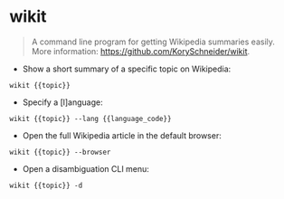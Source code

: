 # wikit

> A command line program for getting Wikipedia summaries easily.
> More information: <https://github.com/KorySchneider/wikit>.

- Show a short summary of a specific topic on Wikipedia:

`wikit {{topic}}`

- Specify a [l]anguage:

`wikit {{topic}} --lang {{language_code}}`

- Open the full Wikipedia article in the default browser:

`wikit {{topic}} --browser`

- Open a disambiguation CLI menu:

`wikit {{topic}} -d`

